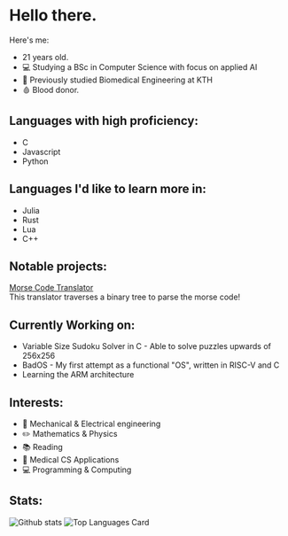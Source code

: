# Hello there.
Here's me:
- 21 years old.
- 💻 Studying a BSc in Computer Science with focus on applied AI<br>
- 🧬 Previously studied Biomedical Engineering at KTH<br>
- 🩸 Blood donor.

## Languages with high proficiency:
- C
- Javascript
- Python

## Languages I'd like to learn more in:
- Julia
- Rust
- Lua
- C++

## Notable projects: <br>
[Morse Code Translator](https://github.com/BolvarsDad/morse-translator-C) <br>
This translator traverses a binary tree to parse the morse code!

## Currently Working on: <br>
- Variable Size Sudoku Solver in C - Able to solve puzzles upwards of 256x256
- BadOS - My first attempt as a functional "OS", written in RISC-V and C
- Learning the ARM architecture <br>

## Interests: <br>
- 🦾 Mechanical & Electrical engineering <br>
- ✏️ Mathematics & Physics <br>
- 📚 Reading <br>
- 🧬 Medical CS Applications <br>
- 💻 Programming & Computing

## Stats:

![Github stats](https://github-readme-stats.vercel.app/api?username=BolvarsDad&theme=nord&show_icons=true&count_private=true)
![Top Languages Card](https://github-readme-stats.vercel.app/api/top-langs/?username=BolvarsDad&layout=compact&theme=nord)
